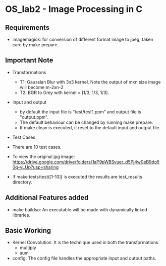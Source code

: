 # OS_lab2 - Image Processing in C

## Requirements
  - imagemagick: for conversion of different format image to jpeg; taken care by make prepare.

## Important Note
 - Transformations
   - T1: Gaussian Blur with 3x3 kernel. Note the output of mxn size image will become m-2xn-2
   - T2: BGR to Grey with kernel = [1/3, 1/3, 1/3].
   
 - Input and output
   - by default the input file is "test/test1.ppm" and output file is "output.ppm".
   - The default behaviour can be changed by running make prepare.
   - If make clean is executed, it reset to the default input and output file.
  
 - Test Cases
  - There are 10 test cases.
  - To view the original jpg image: https://drive.google.com/drive/folders/1aP9pWBSvuer_d5Pj4w0eB9do90q-yLUp?usp=sharing
  - If make tests/test([1-10]) is executed the results are test_results directory.

## Additional Features added
 - make buildso: An executable will be made with dynamically linked libraries.
 
## Basic Working
  - Kernel Convolution: It is the technique used in both the transformations.
    - multiply
    - sum
  - config: The config file handles the appropriate input and output paths.

